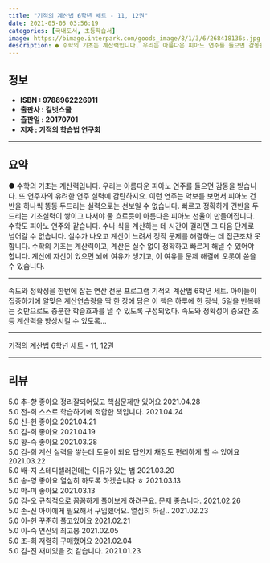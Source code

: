 ```yaml
---
title: "기적의 계산법 6학년 세트 - 11, 12권"
date: 2021-05-05 03:56:19
categories: [국내도서, 초등학습서]
image: https://bimage.interpark.com/goods_image/8/1/3/6/268418136s.jpg
description: ● 수학의 기초는 계산력입니다. 우리는 아름다운 피아노 연주를 들으면 감동을 받습니다. 또 연주자의 유려한 연주 실력에 감탄하지요. 이런 연주는 악보를 보면서 피아노 건반을 하나씩 똥똥 두드리는 실력으로는 선보일 수 없습니다. 빠르고 정확하게 건반을 두드리는 기초실력이 쌓이고 나서야
---
```


## **정보**

- **ISBN : 9788962226911**
- **출판사 : 길벗스쿨**
- **출판일 : 20170701**
- **저자 : 기적의 학습법 연구회**

------



## **요약**

●  수학의 기초는 계산력입니다.  우리는 아름다운 피아노 연주를 들으면 감동을 받습니다. 또 연주자의 유려한 연주 실력에 감탄하지요. 이런 연주는 악보를 보면서 피아노 건반을 하나씩 똥똥 두드리는 실력으로는 선보일 수 없습니다. 빠르고 정확하게 건반을 두드리는 기초실력이 쌓이고 나서야 물 흐르듯이 아름다운 피아노 선율이 만들어집니다. 수학도 피아노 연주와 같습니다. 수나 식을 계산하는 데 시간이 걸리면 그 다음 단계로 넘어갈 수 없습니다. 실수가 나오고 계산이 느려서 정작 문제를 해결하는 데 접근조차 못합니다. 수학의 기초는 계산력이고, 계산은 실수 없이 정확하고 빠르게 해낼 수 있어야 합니다. 계산에 자신이 있으면 뇌에 여유가 생기고, 이 여유를 문제 해결에 오롯이 쏟을 수 있습니다.

------

속도와 정확성을 한번에 잡는 연산 전문 프로그램 기적의 계산법 6학년 세트. 아이들이 집중하기에 알맞은 계산연습량을 딱 한 장에 담은 이 책은 하루에 한 장씩, 5일을 반복하는 것만으로도 충분한 학습효과를 낼 수 있도록 구성되었다. 속도와 정확성이 중요한 초등 계산력을 향상시킬 수 있도록... 

------


기적의 계산법 6학년 세트 - 11, 12권 

------


## **리뷰** 

5.0 추-향 좋아요 정리잘되어있고 핵심문제만 있어요 2021.04.28 <br/>5.0 전-희 스스로 학습하기에 적합한 책입니다. 2021.04.24 <br/>5.0 신-현 좋아요  2021.04.21 <br/>5.0 김-희 좋아요 2021.04.19 <br/>5.0 황-숙 좋아요 2021.03.28 <br/>5.0 김-희 계산 실력을 쌓는데  도움이 되요
답안지 채점도 편리하게 할 수 있어요 2021.03.22 <br/>5.0 배-지 스테디셀러인데는 이유가 있는 법 2021.03.20 <br/>5.0 송-영 좋아요 열심히 하도록 하겠습니다 ㅎ 2021.03.13 <br/>5.0 박-미 좋아요 2021.03.13 <br/>5.0 김-오 규칙적으로 꼼꼼하게 풀어보게 하려구요. 문제 좋습니다. 2021.02.26 <br/>5.0 손-진 아이에게 필요해서 구입했어요. 열심히 하길.. 2021.02.23 <br/>5.0 이-현 꾸준히 풀고있어요 2021.02.21 <br/>5.0 이-숙 연산의 최고봉 2021.02.05 <br/>5.0 조-희 저렴히 구매했어요 2021.02.04 <br/>5.0 김-진 재미있을 것 같습니다. 2021.01.23 <br/>
